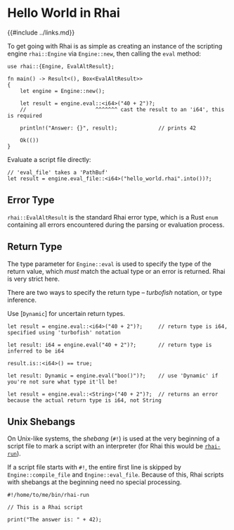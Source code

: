 Hello World in Rhai
===================

{{#include ../links.md}}

To get going with Rhai is as simple as creating an instance of the scripting engine `rhai::Engine` via
`Engine::new`, then calling the `eval` method:

```rust,no_run
use rhai::{Engine, EvalAltResult};

fn main() -> Result<(), Box<EvalAltResult>>
{
    let engine = Engine::new();

    let result = engine.eval::<i64>("40 + 2")?;
    //                      ^^^^^^^ cast the result to an 'i64', this is required

    println!("Answer: {}", result);             // prints 42

    Ok(())
}
```

Evaluate a script file directly:

```rust,no_run
// 'eval_file' takes a 'PathBuf'
let result = engine.eval_file::<i64>("hello_world.rhai".into())?;
```


Error Type
----------

`rhai::EvalAltResult` is the standard Rhai error type, which is a Rust `enum` containing all errors encountered
during the parsing or evaluation process.


Return Type
-----------

The type parameter for `Engine::eval` is used to specify the type of the return value,
which _must_ match the actual type or an error is returned. Rhai is very strict here.

There are two ways to specify the return type &ndash; _turbofish_ notation, or type inference.

Use [`Dynamic`] for uncertain return types.

```rust,no_run
let result = engine.eval::<i64>("40 + 2")?;     // return type is i64, specified using 'turbofish' notation

let result: i64 = engine.eval("40 + 2")?;       // return type is inferred to be i64

result.is::<i64>() == true;

let result: Dynamic = engine.eval("boo()")?;    // use 'Dynamic' if you're not sure what type it'll be!

let result = engine.eval::<String>("40 + 2")?;  // returns an error because the actual return type is i64, not String
```


Unix Shebangs
-------------

On Unix-like systems, the _shebang_ (`#!`) is used at the very beginning of a script file to mark a
script with an interpreter (for Rhai this would be [`rhai-run`]({{rootUrl/start/bin.md}})).

If a script file starts with `#!`, the entire first line is skipped by `Engine::compile_file` and
`Engine::eval_file`. Because of this, Rhai scripts with shebangs at the beginning need no special processing.

```rust,no_run
#!/home/to/me/bin/rhai-run

// This is a Rhai script

print("The answer is: " + 42);
```
